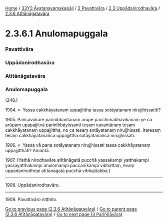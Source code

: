 
[Home](/) / [33Y3 Āyatanayamakapāḷi](/tipitaka/33Y3.md) / [2 Pavattivāra](/tipitaka/33Y3/2.md) / [2.3 Uppādanirodhavāra](/tipitaka/33Y3/2/2.3.md) / [2.3.6 Atītānāgatavāra](/tipitaka/33Y3/2/2.3/2.3.6.md)

# 2.3.6.1 Anulomapuggala

### Pavattivāra

### Uppādanirodhavāra

### Atītānāgatavāra

### Anulomapuggala

(248.)

1904\. »  Yassa cakkhāyatanaṃ uppajjittha tassa sotāyatanaṃ nirujjhissatīti?

1905\. Pañcavokāre parinibbantānaṃ arūpe pacchimabhavikānaṃ ye ca arūpaṃ upapajjitvā parinibbāyissanti tesaṃ cavantānaṃ tesaṃ cakkhāyatanaṃ uppajjittha, no ca tesaṃ sotāyatanaṃ nirujjhissati. Itaresaṃ tesaṃ cakkhāyatanañca uppajjittha sotāyatanañca nirujjhissati.

1906\. «  Yassa vā pana sotāyatanaṃ nirujjhissati tassa cakkhāyatanaṃ uppajjitthāti? Āmantā.

1907\. (Yathā nirodhavāre atītānāgatā pucchā yassakampi yatthakampi yassayatthakampi anulomampi paccanīkampi vibhattaṃ, evaṃ uppādanirodhepi atītānāgatā pucchā vibhajitabbā.)

---

1908\. Uppādanirodhavāro.



---

1909\. Pavattivāro niṭṭhito.



[Go to previous page (2.3.6 Atītānāgatavāra)](/tipitaka/33Y3/2/2.3/2.3.6.md) / [Go to parent page (2.3.6 Atītānāgatavāra)](/tipitaka/33Y3/2/2.3/2.3.6.md) / [Go to next page (3 Pariññāvāra)](/tipitaka/33Y3/3.md)



